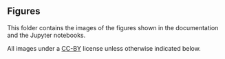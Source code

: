## Figures

This folder contains the images of the figures shown in the documentation and the Jupyter notebooks.

All images under a [CC-BY](https://creativecommons.org/licenses/by/2.0/) license unless otherwise indicated below.